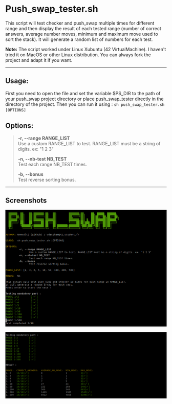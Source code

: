 # Push_swap_tester.sh

This script will test checker and push_swap multiple times for different range and then display the result of each tested range (number of correct answers, average number moves, minimum and maximum move used to sort the stack). It will generate a random list of numbers for each test.

**Note:** The script worked under Linux Xubuntu (42 VirtualMachine). I haven't tried it on MacOS or other Linux distribution. You can always fork the project and adapt it if you want.

---

## Usage:	
First you need to open the file and set the variable $PS_DIR to the path of your push_swap project directory or place push_swap_tester directly in the directory of the project. Then you can run it using :
`sh push_swap_tester.sh [OPTIONS]`

## Options:

> **-r, --range RANGE_LIST** <br>
> Use a custom RANGE_LIST to test. RANGE_LIST must be a string of digits. ex: "1 2 3"
> 
> **-n, --nb-test NB_TEST** <br>
> Test each range NB_TEST times.
> 
> **-b, --bonus** <br>
>	Test reverse sorting bonus.

---

## Screenshots
![Alt text](img/push_swap_tester.png?raw=true "Screenshot 1")

![Alt text](img/push_swap_tester1.png?raw=true "Screenshot 2")
